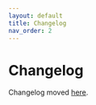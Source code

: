 ```yaml
---
layout: default
title: Changelog
nav_order: 2
---
```


# Changelog

Changelog moved [here](https://github.com/XKNX/xknx/blob/main/changelog.md).
